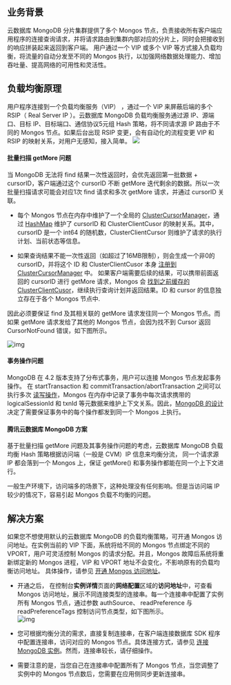 ## 业务背景

云数据库 MongoDB 分片集群提供了多个 Mongos 节点，负责接收所有客户端应用程序的连接查询请求，并将请求路由到集群内部对应的分片上，同时会把接收到的响应拼装起来返回到客户端。 用户通过一个 VIP 或多个 VIP 等方式接入负载均衡，将流量的自动分发至不同的 Mongos 执行，以加强网络数据处理能力、增加吞吐量、提高网络的可用性和灵活性。

## 负载均衡原理

用户程序连接到一个负载均衡服务（VIP） ，通过一个 VIP 来屏蔽后端的多个 RSIP（ Real Server IP ）。云数据库 MongoDB 负载均衡服务通过源 IP、源端口、目标 IP、目标端口、通信协议5元组 Hash 策略，将不同请求源 IP 路由于不同的 Mongos 节点。如果后台出现 RSIP 变更，会有自动化的流程变更 VIP 和 RSIP 的映射关系，对用户无感知，接入简单。
![](https://qcloudimg.tencent-cloud.cn/raw/e0c2ef0cbb30645548307a25481563c1.png)

#### 批量扫描 getMore 问题
当 MongoDB 无法将 find 结果一次性返回时，会优先返回第一批数据 + cursorID，客户端通过这个 cursorID 不断 getMore 迭代剩余的数据。所以一次批量扫描请求可能会对应1次 find 请求和多次 getMore 请求，并通过 cursorID 关联。 

- 每个 Mongos 节点在内存中维护了一个全局的 [ClusterCursorManager](https://github.com/mongodb/mongo/blob/r4.2.11/src/mongo/s/query/cluster_cursor_manager.h#L72)，通过 [HashMap](https://github.com/mongodb/mongo/blob/r4.2.11/src/mongo/s/query/cluster_cursor_manager.h#L721) 维护了 cursorID 和 ClusterClientCusor 的映射关系。其中，cursorID 是一个 int64 的随机数，ClusterClientCursor 则维护了请求的执行计划、当前状态等信息。 

- 如果查询结果不能一次性返回（如超过了16MB限制），则会生成一个非0的 cursorID，并将这个 ID 和 ClusterClientCusor 本身 [注册到 ClusterCursorManager](https://github.com/mongodb/mongo/blob/r4.2.11/src/mongo/s/query/cluster_cursor_manager.cpp#L263-L328) 中。
如果客户端需要后续的结果，可以携带前面返回的 cursorID 进行 getMore 请求，Mongos 会 [找到之前缓存的 ClusterClientCusor](https://github.com/mongodb/mongo/blob/r4.2.11/src/mongo/s/query/cluster_cursor_manager.cpp#L330-L383)，继续执行查询计划并返回结果。ID 和 cursor 的信息独立存在于各个 Mongos 节点中.

因此必须要保证 find 及其相关联的 getMore 请求发往同一个 Mongos 节点。而如果 getMore 请求发给了其他的 Mongos 节点，会因为找不到 Cursor 返回 CursorNotFound 错误，如下图所示。

![img](https://pic2.zhimg.com/80/v2-d2ecd191177edfb8b7936e66c8d4f009_1440w.jpg)

#### 事务操作问题
MongoDB 在 4.2 版本支持了分布式事务，用户可以连接 Mongos 节点发起事务操作。 在 startTransaction 和 commitTransaction/abortTransaction 之间可以执行多次 [读写操作](https://www.mongodb.com/docs/manual/core/transactions-operations/)，Mongos 在内存中记录了事务中每次请求携带的 logicalSessionId 和 txnId 等元数据来维护上下文关系。因此，[MongoDB 的设计](https://github.com/mongodb/mongo/blob/master/src/mongo/db/s/README.md#transactions) 决定了需要保证事务中的每个操作都发到同一个 Mongos 上执行。

#### 腾讯云数据库 MongoDB 方案
基于批量扫描 getMore 问题及其事务操作问题的考虑，云数据库 MongoDB 负载均衡 Hash 策略根据访问端（一般是 CVM）IP 信息来均衡分流， 同一个请求源 IP 都会落到一个 Mongos 上，保证 getMore() 和事务操作都能在同一个上下文进行。

一般生产环境下，访问端多的场景下，这种处理没有任何影响。但是当访问端 IP 较少的情况下，容易引起 Mongos 负载不均衡的问题。

## 解决方案

如果您不想使用默认的云数据库 MongoDB 的负载均衡策略，可开通 Mongos 访问地址。在实例当前的 VIP 下面，系统将给不同的 Mongos 节点绑定不同的 VPORT，用户可灵活控制 Mongos 的请求分配。并且，Mongos 故障后系统将重新绑定新的 Mongos 进程，VIP 和 VPORT 地址不会变化，不影响原有的负载均衡访问地址。 具体操作，请参见 [开通 Mongos 访问地址](https://cloud.tencent.com/document/product/240/75180)。

- 开通之后， 在控制台**实例详情**页面的**网络配置**区域的**访问地址**中，可查看 Mongos 访问地址，展示不同连接类型的连接串。每一个连接串中配置了实例所有 Mongos 节点，通过参数 authSource、 readPreference 与  readPreferenceTags 控制访问节点类型，如下图所示。  
  ![img](https://qcloudimg.tencent-cloud.cn/raw/7d5250bd32c27f6d74bc90dbacf59a50.png)

- 您可根据均衡分流的需求，直接复制连接串，在客户端连接数据库 SDK 程序中配置连接串，访问对应的 Mongos 节点。具体连接方式，请参见 [连接 MongoDB 实例](https://cloud.tencent.com/document/product/240/7092)。然而，连接串较长，请仔细操作。

- 需要注意的是，当您自己在连接串中配置所有了 Mongos 节点，当您调整了实例中的 Mongos 节点数后，您需要在应用侧同步更新连接串。


